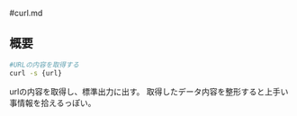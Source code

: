 #curl.md

## 概要

```bash
#URLの内容を取得する
curl -s {url}
```
urlの内容を取得し、標準出力に出す。
取得したデータ内容を整形すると上手い事情報を拾えるっぽい。
